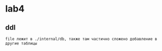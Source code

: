 # lab4

## ddl
```
file лежит в ./internal/db, также там частично сложено добавление в другие таблицы
```
